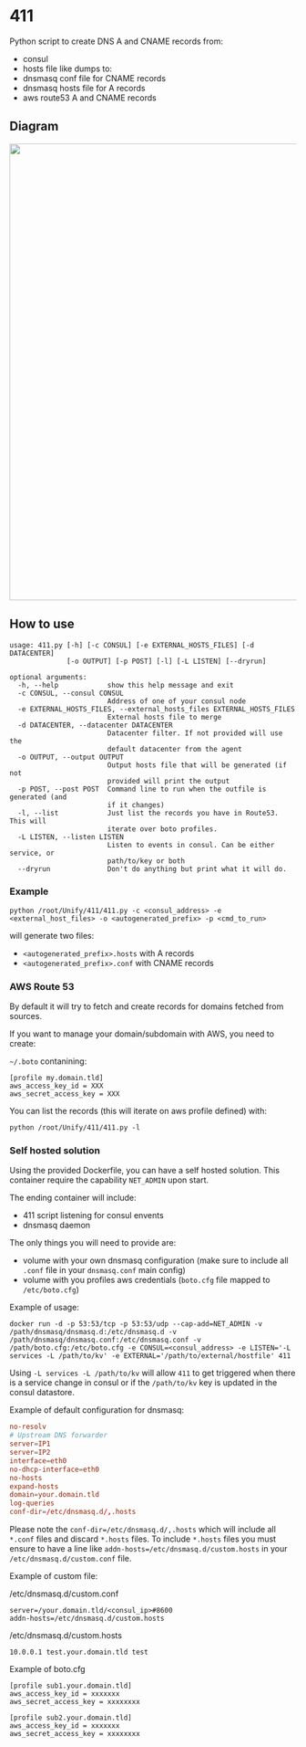 # 411

Python script to create DNS A and CNAME records from:
* consul
* hosts file like dumps
to:
* dnsmasq conf file for CNAME records
* dnsmasq hosts file for A records
* aws route53 A and CNAME records

## Diagram

<p align="center">
    <img src="https://dl.dropboxusercontent.com/u/2663552/Github/Unify/411.jpg" width="800px">
</p>

## How to use

```
usage: 411.py [-h] [-c CONSUL] [-e EXTERNAL_HOSTS_FILES] [-d DATACENTER]
              [-o OUTPUT] [-p POST] [-l] [-L LISTEN] [--dryrun]

optional arguments:
  -h, --help            show this help message and exit
  -c CONSUL, --consul CONSUL
                        Address of one of your consul node
  -e EXTERNAL_HOSTS_FILES, --external_hosts_files EXTERNAL_HOSTS_FILES
                        External hosts file to merge
  -d DATACENTER, --datacenter DATACENTER
                        Datacenter filter. If not provided will use the
                        default datacenter from the agent
  -o OUTPUT, --output OUTPUT
                        Output hosts file that will be generated (if not
                        provided will print the output
  -p POST, --post POST  Command line to run when the outfile is generated (and
                        if it changes)
  -l, --list            Just list the records you have in Route53. This will
                        iterate over boto profiles.
  -L LISTEN, --listen LISTEN
                        Listen to events in consul. Can be either service, or
                        path/to/key or both
  --dryrun              Don't do anything but print what it will do.
```

### Example

`python /root/Unify/411/411.py -c <consul_address> -e <external_host_files> -o <autogenerated_prefix> -p <cmd_to_run>`

will generate two files:
*  `<autogenerated_prefix>.hosts` with A records
*  `<autogenerated_prefix>.conf` with CNAME records

### AWS Route 53

By default it will try to fetch and create records for domains fetched from sources.

If you want to manage your domain/subdomain with AWS, you need to create:

`~/.boto` contanining:

```
[profile my.domain.tld]
aws_access_key_id = XXX
aws_secret_access_key = XXX
```

You can list the records (this will iterate on aws profile defined) with:

`python /root/Unify/411/411.py -l`

### Self hosted solution

Using the provided Dockerfile, you can have a self hosted solution. This container require the capability `NET_ADMIN` upon start.

The ending container will include:
* 411 script listening for consul envents
* dnsmasq daemon

The only things you will need to provide are:
* volume with your own dnsmasq configuration (make sure to include all `.conf` file in your `dnsmasq.conf` main config)
* volume with you profiles aws credentials (`boto.cfg` file mapped to `/etc/boto.cfg`)

Example of usage:

`docker run -d -p 53:53/tcp -p 53:53/udp --cap-add=NET_ADMIN -v /path/dnsmasq/dnsmasq.d:/etc/dnsmasq.d -v /path/dnsmasq/dnsmasq.conf:/etc/dnsmasq.conf -v /path/boto.cfg:/etc/boto.cfg -e CONSUL=<consul_address> -e LISTEN='-L services -L /path/to/kv' -e EXTERNAL='/path/to/external/hostfile' 411`

Using `-L services -L /path/to/kv` will allow `411` to get triggered when there is a service change in consul or if the `/path/to/kv` key is updated in the consul datastore.

Example of default configuration for dnsmasq:

```dnsmasq.conf
no-resolv
# Upstream DNS forwarder
server=IP1
server=IP2
interface=eth0
no-dhcp-interface=eth0
no-hosts
expand-hosts
domain=your.domain.tld
log-queries
conf-dir=/etc/dnsmasq.d/,.hosts
```

Please note the `conf-dir=/etc/dnsmasq.d/,.hosts` which will include all `*.conf` files and discard `*.hosts` files. To include `*.hosts` files you must ensure to have a line like `addn-hosts=/etc/dnsmasq.d/custom.hosts` in your `/etc/dnsmasq.d/custom.conf` file.

Example of custom file:

/etc/dnsmasq.d/custom.conf

```
server=/your.domain.tld/<consul_ip>#8600
addn-hosts=/etc/dnsmasq.d/custom.hosts
```

/etc/dnsmasq.d/custom.hosts

```
10.0.0.1 test.your.domain.tld test
```

Example of boto.cfg

```
[profile sub1.your.domain.tld]
aws_access_key_id = xxxxxxx
aws_secret_access_key = xxxxxxxx

[profile sub2.your.domain.tld]
aws_access_key_id = xxxxxxx
aws_secret_access_key = xxxxxxxx
```